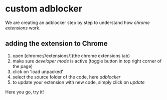 # custom adblocker

We are creating an adblocker step by step to understand how *chrome extensions* work.

## adding the extension to Chrome
1. open [chrome://extensions/](the chrome extensions tab)
2. make sure *developer mode* is active (toggle button in top right corner of the page)
3. click on 'load unpacked'
4. select the source folder of the code, here *adblocker*
5. to update your extension with new code, simply click on *update*

Here you go, try it!
